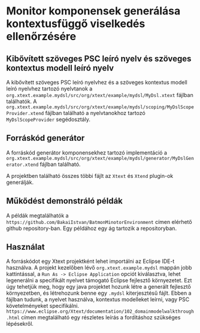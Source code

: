 # Monitor komponensek generálása kontextusfüggő viselkedés ellenőrzésére

## Kibővített szöveges PSC leíró nyelv és szöveges kontextus modell leíró nyelv

A kibővített szöveges PSC leíró nyelvhez és a szöveges kontextus modell leíró nyelvhez tartozó nyelvtanok a `org.xtext.example.mydsl/src/org/xtext/example/mydsl/MyDsl.xtext` fájlban találhatók.
A `org.xtext.example.mydsl/src/org/xtext/example/mydsl/scoping/MyDslScopeProvider.xtend` fájlban található a nyelvtanokhoz tartozó `MyDslScopeProvider` segédosztály.

## Forráskód generátor

A forráskód generátor komponensekhez tartozó implementáció a `org.xtext.example.mydsl/src/org/xtext/example/mydsl/generator/MyDslGenerator.xtend` fájlban található.

A projektben található összes többi fájlt az `Xtext` és `Xtend` plugin-ok generálják.

## Műkődést demonstráló példák

A példák megtalálhatók a `https://github.com/BakaiIstvan/BatmonMinotorEnvironment` címen elérhető github repository-ban. Egy példához egy ág tartozik a repositoryban.

## Használat

A forráskódot egy Xtext projektként lehet importálni az Eclipse IDE-t használva. A projekt kezelőben lévő `org.xtext.example.mydsl` mappán jobb kattintással, a `Run As -> Eclipse Application` opciót kiválasztva, lehet legenerálni a specifikált nyelvet támogató Eclipse fejlesztő környezetet.
Ezt úgy tehetjük meg, hogy egy java projektet hozunk létre a generált fejlesztő környezetben, és létrehozunk benne egy `.mydsl` kiterjesztésű fájlt.
Ebben a fájlban tudunk, a nyelvet használva, kontextus modelleket leírni, vagy PSC követelményeket specifikálni.
`https://www.eclipse.org/Xtext/documentation/102_domainmodelwalkthrough.html` címen megtalálható egy részletes leírás a fordításhoz szükséges lépésekről.
